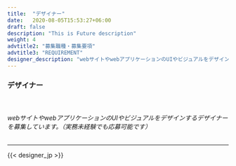 ```yaml
---
title:  "デザイナー"
date:   2020-08-05T15:53:27+06:00
draft: false
description: "This is Future description"
weight: 4
advtitle2: "募集職種・募集要項"
advtitle3: "REQUIREMENT"
designer_description: "webサイトやwebアプリケーションのUIやビジュアルをデザインするデザイナーを募集しています。（実務未経験でも応募可能です）"
---
```


### **デザイナー**
&nbsp;
###### webサイトやwebアプリケーションのUIやビジュアルをデザインするデザイナーを募集しています。（実務未経験でも応募可能です）
---
{{< designer_jp >}}